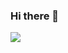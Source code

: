 ### Hi there 👋

![](https://cdn.hackernoon.com/images/ckxz-5-f-75-v-00-z-00-as-638-qw-6-ofc.jpg)
<!--
**Ka3u6y6a/ka3u6y6a** is a ✨ _special_ ✨ repository because its `README.md` (this file) appears on your GitHub profile.

Here are some ideas to get you started:

- 🔭 I’m currently working on ...
- 🌱 I’m currently learning ...
- 👯 I’m looking to collaborate on ...
- 🤔 I’m looking for help with ...
- 💬 Ask me about ...
- 📫 How to reach me: ...
- 😄 Pronouns: ...
- ⚡ Fun fact: ...
-->
